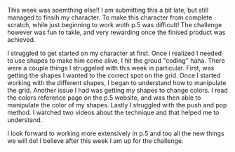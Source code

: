 This week was soemthing else!! I am submitting this a bit late, but still managed
to finsih my character. To make this character from complete scratch, while just
beginning to work woth p.5 was difficult! The challenge however was fun to takle,
and very rewarding once the finised product was achieved.

I struggled to get started on my character at first. Once i realized I needed to
use shapes to make him come alive, I hit the groud "coding" haha. There were a couple
things I struggeled with this week in particular. First, was getting the shapes
I wanted to the correct spot on the grid. Once I started working with the different
shapes, I began to understand how to manipulate the grid. Another issue I had was
getting my shapes to change colors. I read the colors reference page on the p.5
website, and was then able to manipulate the color of my shapes. Lastly I struggled
with the push and pop method. I watched two videos about the technique and that
helped me to understand.

I look forward to working more extensively in p.5 and too all the new things
we will do! I believe after this week I am up for the challenge.

